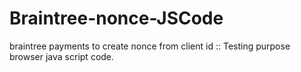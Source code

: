 # Braintree-nonce-JSCode
braintree payments to create nonce from client id :: Testing purpose browser java script code.
